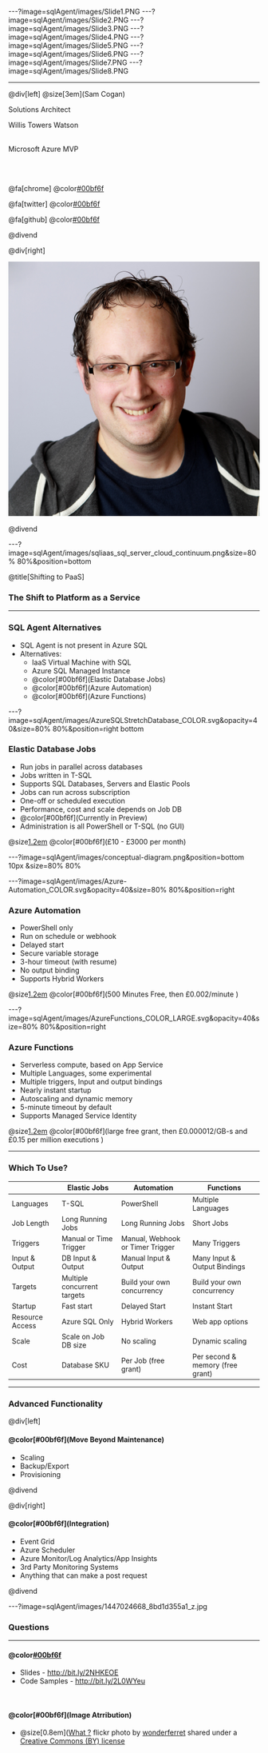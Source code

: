 ---?image=sqlAgent/images/Slide1.PNG
---?image=sqlAgent/images/Slide2.PNG
---?image=sqlAgent/images/Slide3.PNG
---?image=sqlAgent/images/Slide4.PNG
---?image=sqlAgent/images/Slide5.PNG
---?image=sqlAgent/images/Slide6.PNG
---?image=sqlAgent/images/Slide7.PNG
---?image=sqlAgent/images/Slide8.PNG


---
@div[left]
@size[3em](Sam Cogan)


Solutions Architect  
  
Willis Towers Watson  <br/><br/>

Microsoft Azure MVP  

<br/><br/>

@fa[chrome] @color[#00bf6f](samcogan.com)  

@fa[twitter] @color[#00bf6f](@samcogan)  

@fa[github] @color[#00bf6f](sam-cogan)  

@divend

@div[right]

![Sam Cogan](sqlAgent/images/Sam_Cogan_new_cropped.jpg)

@divend

---?image=sqlAgent/images/sqliaas_sql_server_cloud_continuum.png&size=80% 80%&position=bottom


@title[Shifting to PaaS]


### The Shift to Platform as a Service

---

### SQL Agent Alternatives

* SQL Agent is not present in Azure SQL
* Alternatives:
    * IaaS Virtual Machine with SQL
    * Azure SQL Managed Instance
    * @color[#00bf6f](Elastic Database Jobs)
    * @color[#00bf6f](Azure Automation)
    * @color[#00bf6f](Azure Functions)


---?image=sqlAgent/images/AzureSQLStretchDatabase_COLOR.svg&opacity=40&size=80% 80%&position=right bottom
### Elastic Database Jobs


* Run jobs in parallel across databases
* Jobs written in T-SQL
* Supports SQL Databases, Servers and Elastic Pools
* Jobs can run across subscription
* One-off or scheduled execution
* Performance, cost and scale depends on Job DB
* @color[#00bf6f](Currently in Preview)
* Administration is all PowerShell or T-SQL (no GUI)

@size[1.2em](Cost:) @color[#00bf6f](£10 - £3000 per month)

---?image=sqlAgent/images/conceptual-diagram.png&position=bottom 10px &size=80% 80%

---?image=sqlAgent/images/Azure-Automation_COLOR.svg&opacity=40&size=80% 80%&position=right
### Azure Automation

* PowerShell only
* Run on schedule or webhook
* Delayed start
* Secure variable storage
* 3-hour timeout (with resume)
* No output binding
* Supports Hybrid Workers

@size[1.2em](Cost:) @color[#00bf6f](500 Minutes Free, then £0.002/minute )

---?image=sqlAgent/images/AzureFunctions_COLOR_LARGE.svg&opacity=40&size=80% 80%&position=right
### Azure Functions

* Serverless compute, based on App Service
* Multiple Languages, some experimental
* Multiple triggers, Input and output bindings
* Nearly instant startup
* Autoscaling and dynamic memory
* 5-minute timeout by default
* Supports Managed Service Identity

@size[1.2em](Cost:) @color[#00bf6f](large free grant, then £0.000012/GB-s and £0.15 per million executions )

---
### Which To Use?


<table class="compare-table">
<thead><tr class="compare-table-header"><th></th><th>Elastic Jobs</th><th>Automation</th><th>Functions</th></tr></thead><tbody>
 <tr><td class="compare-table-header">Languages</td><td>T-SQL</td><td>PowerShell</td><td>Multiple Languages</td></tr>
 <tr><td class="compare-table-header">Job Length</td><td>Long Running Jobs</td><td>Long Running Jobs</td><td>Short Jobs</td></tr>
 <tr><td class="compare-table-header">Triggers</td><td>Manual or Time Trigger</td><td>Manual, Webhook or Timer Trigger</td><td>Many Triggers</td></tr>
 <tr><td class="compare-table-header">Input & Output</td><td>DB Input & Output</td><td>Manual Input & Output</td><td>Many Input & Output Bindings</td></tr>
 <tr><td class="compare-table-header">Targets</td><td>Multiple concurrent targets</td><td>Build your own concurrency</td><td>Build your own concurrency</td></tr>
 <tr><td class="compare-table-header">Startup</td><td>Fast start</td><td>Delayed Start</td><td>Instant Start</td></tr>
 <tr><td class="compare-table-header">Resource Access</td><td>Azure SQL Only</td><td>Hybrid Workers</td><td>Web app options</td></tr>
 <tr><td class="compare-table-header">Scale</td><td>Scale on Job DB size</td><td>No scaling</td><td>Dynamic scaling</td></tr>
  <tr><td class="compare-table-header">Cost</td><td>Database SKU</td><td>Per Job (free grant)</td><td>Per second & memory (free grant)</td></tr>
</tbody></table>

---
### Advanced Functionality

@div[left]

<h4> @color[#00bf6f](Move Beyond Maintenance)</h4>

<ul>
<li> Scaling</li>
<li> Backup/Export</li>
<li> Provisioning</li>
</ul>


@divend

@div[right]

<h4> @color[#00bf6f](Integration)</h4>
<ul>
<li>Event Grid </li>
<li> Azure Scheduler </li>
<li> Azure Monitor/Log Analytics/App Insights </li>
<li> 3rd Party Monitoring Systems</li>
<li> Anything that can make a post request </li>
</ul>


@divend

---?image=sqlAgent/images/1447024668_8bd1d355a1_z.jpg
### Questions


---

#### @color[#00bf6f](Resources)

* Slides - http://bit.ly/2NHKEOE
* Code Samples - http://bit.ly/2L0WYeu
 
 <br/>

#### @color[#00bf6f](Image Atrribution)

* @size[0.8em]([What ?](https://flickr.com/photos/wonderferret/1447024668 "What ?") flickr photo by [wonderferret](https://flickr.com/people/wonderferret) shared under a [Creative Commons (BY) license](https://creativecommons.org/licenses/by/2.0/)

